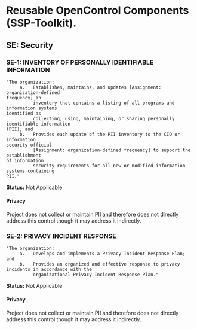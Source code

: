 # Reusable OpenControl Components (SSP-Toolkit).

## SE: Security

### SE-1: INVENTORY OF PERSONALLY IDENTIFIABLE INFORMATION

```text
"The organization:
     a.   Establishes, maintains, and updates [Assignment: organization-defined
frequency] an
          inventory that contains a listing of all programs and information systems
identified as
          collecting, using, maintaining, or sharing personally identifiable information
(PII); and
     b.   Provides each update of the PII inventory to the CIO or information
security official
          [Assignment: organization-defined frequency] to support the establishment
of information
          security requirements for all new or modified information systems containing
PII."
```
**Status:** Not Applicable

#### Privacy

Project does not collect or maintain PII and therefore does not directly address this control though it may address it indirectly.


### SE-2: PRIVACY INCIDENT RESPONSE

```text
"The organization:
     a.   Develops and implements a Privacy Incident Response Plan; and
     b.   Provides an organized and effective response to privacy incidents in accordance with the
          organizational Privacy Incident Response Plan."
```
**Status:** Not Applicable

#### Privacy

Project does not collect or maintain PII and therefore does not directly address this control though it may address it indirectly.
